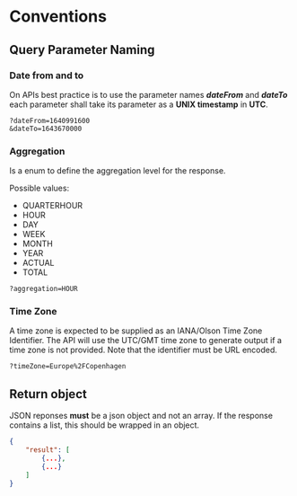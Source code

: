 # Conventions

## Query Parameter Naming

### Date from and to

On APIs best practice is to use the parameter names ***dateFrom*** and ***dateTo***
each parameter shall take its parameter as a **UNIX timestamp** in **UTC**.

```text
?dateFrom=1640991600
&dateTo=1643670000
```

### Aggregation

Is a enum to define the aggregation level for the response.

Possible values:

- QUARTERHOUR
- HOUR
- DAY
- WEEK
- MONTH
- YEAR
- ACTUAL
- TOTAL

```text
?aggregation=HOUR
```

### Time Zone

A time zone is expected to be supplied as an IANA/Olson Time Zone Identifier.
The API will use the UTC/GMT time zone to generate output if a time zone is not provided. Note that the identifier must be URL encoded.

```text
?timeZone=Europe%2FCopenhagen
```

## Return object

JSON reponses **must** be a json object and not an array.
If the response contains a list, this should be wrapped in an object.

```json
{
    "result": [
        {...},
        {...}
    ]
}
```
